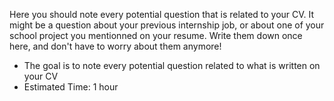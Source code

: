 Here you should note every potential question that is related to your CV. It might be a question about your previous internship job, or about one of your school project you mentionned on your resume. Write them down once here, and don't have to worry about them anymore!

* The goal is to note every potential question related to what is written on your CV
* Estimated Time: 1 hour